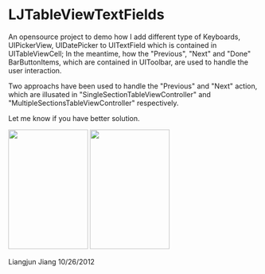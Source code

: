 LJTableViewTextFields
=====================

An opensource project to demo how I add different type of Keyboards, UIPickerView, UIDatePicker to UITextField which is contained in UITableViewCell; In the meantime, how the "Previous", "Next" and "Done" BarButtonItems, which are contained in UIToolbar, are used to handle the user interaction.

Two approachs have been used to handle the "Previous" and "Next" action, which are illusated in "SingleSectionTableViewController" and "MultipleSectionsTableViewController" respectively. 

Let me know if you have better solution.

<img src="http://ljsportapps.com/11051.png" width="160" height="240">
<img src="http://ljsportapps.com/11052.png" width="160" height="240">

Liangjun Jiang
10/26/2012
